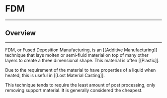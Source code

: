 # FDM
---
## Overview
---

FDM, or Fused Deposition Manufacturing, is an [[Additive Manufacturing]] technique that lays molten or semi-fluid material on top of many other layers to create a three dimensional shape. This material is often [[Plastic]]. 

Due to the requirement of the material to have properties of a liquid when heated, this is useful in [[Lost Material Casting]].

This technique tends to require the least amount of post processing, only removing support material. It is generally considered the cheapest.